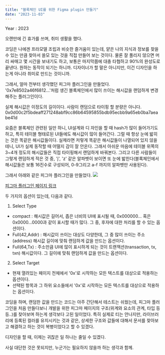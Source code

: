 ```yaml
---
title: "블록체인 UI를 위한 Figma plugin 만들기"
date: "2023-11-03"
---
```

Year : 2023

오랜만에 긴 휴가를 쓰며, 취미 생활을 했다.

코딩은 나에겐 프라모델 조립과 비슷한 즐거움이 있는데, 얕은 나의 지식과 정보를 찾을 수 있는 만큼 찾아서 쓸모 있는 것을 직접 만들어 보는 것이다. 물론 잘 풀리지 않으면 머리 싸매고 몇 시간을 보내기도 하고, 보통은 마지막쯤에 대충 타협하고 90%의 완성도로 끝낸다. 원하는 동작이 되기는 하니까. 디자이너가 할 말은 아니지만, 이건 디자인을 하는게 아니라 취미로 만드는 것이니까.

그래서, 얼마 전부터 생각했던 피그마 플러그인을 만들었다. '0x7e8502a46f6812...'처럼 생긴 블록체인에서 많이 쓰이는 해시값을 랜덤하게 변경해주는 플러그인이다.

실제 해시값은 이정도의 길이이다. 사람이 랜덤으로 타이핑 할 분량은 아니다.
0x0d00c2f5bdeaff271248abf9cc86b64595855bdb95ecbb9a65eb0ba7aeabe41d

요즘은 블록체인 관련된 일만 하니, UI설계와 디
자인을 할 때 hash가 많이 들어가기도 하고, 특히 테이블 형태로된 UI들에도 해시값이 많이 들어간다. 그럴 때 항상 눈에 밟히는 것은 똑같은 해시값들이다. 실제라면 저렇게 똑같은 해시값들이 나열되어 있지 않을 테니, UI가 실제 동작할 때 어떨지 감이 잘 안온다. 그래서 아쉬운 마음에 테이블 위쪽의 3~4개 정도의 해시값들은 직접 타이핑해서 랜덤하게 바꿔본다. 그리고 다른 사람들이 그렇게 랜덤하게 적은 것 중, 'j', 'z' 같은 알파벳이 보이면 또 눈에 밟힌다(블록체인에서 해시값들은 보통 16진수로 구성되어, 0-9그리고 a-f 까지의 알파벳만 사용된다).

그래서 아래와 같은 피그마 플러그인을 만들었다.
![](../photo/Figma-0x.png)

[피그마 플러그인 페이지 링크](https://www.figma.com/community/plugin/1297618973807174268/0x-random-hash)

두 가지의 옵션이 있는데, 다음과 같다.

1. Select Type
- compact : 해시값은 길어서, 좁은 너비의 UI에 표시될 때, 0x000000... 혹은 0x0000...0000과 같이 표시할 때가 많다. 그 중, 후자에 대한 처리를 할 수 있는 옵션이다.
- Full(42,Addr) : 해시값이 쓰이는 대상도 다양한데, 그 중 많이 쓰이는 주소(address) 해시값 길이에 맞춰 랜덤하게 값을 만드는 옵션이다.
- Full(64,Tx) : 주소만큼 UI에 많이 표시하게 되는 것이 트랜잭션(transaction, tx, txn) 해시값이다. 그 길이에 맞춰 랜덤하게 값을 만드는 옵션이다.
2. Select Target
- 현재 열려있는 페이지 전체에서 '0x'로 시작하는 모든 텍스트를 대상으로 적용하는 옵션이다.
- 선택된 항목과 그 하위 요소들에서 '0x'로 시작하는 모든 텍스트를 대상으로 적용하는 옵션이다.

코딩을 하며,
랜덤한 값을 만드는 코드는 아주 간단해서 테스트는 쉬웠는데, 피그마 플러그인을 처음 만들다보니 개발을 위한 피그마 페이지의 구조(위계와 요소의 관계, 타입 등등..)를 찾아보며 하는게 생각보다 고된 일이었다. 특히 실제로 티는 안나지만, 라이브러리에 등록된 컬러를 유지시키는 것과 같은, 상세한 구조와 값들에 대해서 문서를 찾아보고 해결하고 하는 것이 복병이었다고 할 수 있겠다.

디자인을 할 때, 이제는
귀찮은 일 하나는 줄일 수 있겠다.

사실 대단한 것은 못되지만, 누군가는 필요하지 않을까 하는 생각과 함께.